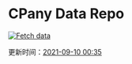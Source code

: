 # CPany Data Repo

[![Fetch data](https://github.com/yjl9903/CPany/actions/workflows/fetch.yml/badge.svg)](https://github.com/yjl9903/CPany/actions/workflows/fetch.yml)

<!-- START_SECTION: update_time -->
更新时间：[2021-09-10 00:35](https://www.timeanddate.com/worldclock/fixedtime.html?msg=Fetch+data&iso=20210910T003546&p1=237)
<!-- END_SECTION: update_time -->
